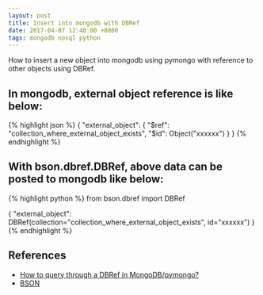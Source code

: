 ```yaml
---
layout: post
title: Insert into mongodb with DBRef
date: 2017-04-07 12:40:00 +0800
tags: mongodb nosql python
---
```


How to insert a new object into mongodb using pymongo with reference to other objects using DBRef.

## In mongodb, external object reference is like below:
{% highlight json %}
{
    "external_object": {
        "$ref": "collection_where_external_object_exists",
        "$id": Object("xxxxxx")
    }
}
{% endhighlight %}

## With bson.dbref.DBRef, above data can be posted to mongodb like below:
{% highlight python %}
from bson.dbref import DBRef

{
    "external_object": DBRef(collection="collection_where_external_object_exists",
    id="xxxxxx")
}
{% endhighlight %}

## References
- [How to query through a DBRef in MongoDB/pymongo?](http://stackoverflow.com/questions/2867513/how-to-query-through-a-dbref-in-mongodb-pymongo)
- [BSON](http://bsonspec.org/)